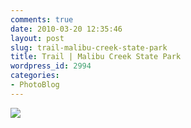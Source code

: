 ```yaml
---
comments: true
date: 2010-03-20 12:35:46
layout: post
slug: trail-malibu-creek-state-park
title: Trail | Malibu Creek State Park
wordpress_id: 2994
categories:
- PhotoBlog
---
```


![](http://ryanfitzer.com/main/wp-content/uploads/2010/03/2010-03-19-at-18-24-16.jpg)
